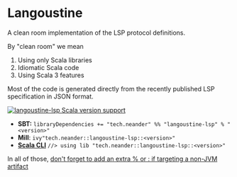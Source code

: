 # Langoustine 

A clean room implementation of the LSP protocol definitions.

By "clean room" we mean

1. Using only Scala libraries 
2. Idiomatic Scala code
3. Using Scala 3 features

Most of the code is generated directly from the recently published LSP specification in JSON format.

[![langoustine-lsp Scala version support](https://index.scala-lang.org/neandertech/langoustine/langoustine-lsp/latest.svg)](https://index.scala-lang.org/neandertech/langoustine/langoustine-lsp)

* **SBT:** `libraryDependencies += "tech.neander" %% "langoustine-lsp" % "<version>"`
* **Mill**: `ivy"tech.neander::langoustine-lsp::<version>"`
* [**Scala CLI**](https://scala-cli.virtuslab.org) `//> using lib "tech.neander::langoustine-lsp::<version>"`

In all of those, [don't forget to add an extra % or : if targeting a non-JVM artifact](https://youforgotapercentagesignoracolon.com)
